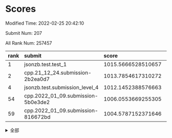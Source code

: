 # Scores

Modified Time: 2022-02-25 20:42:10

Submit Num: 207

All Rank Num: 257457

| rank |               submit               |       score        |       sigma        | pk_num |
| :--- | :--------------------------------- | :----------------- | :----------------- | :----- |
| 1    | jsonzb.test.test_1                 | 1015.5666528510657 | 0.8760181912472818 | 4977   |
| 2    | cpp.21_12_24.submission-2b2ea0d7   | 1013.7854617310272 | 0.8110549384182479 | 4972   |
| 4    | jsonzb.test.submission_level_4     | 1012.1452388576663 | 0.7750131721565481 | 4975   |
| 54   | cpp.2022_01_09.submission-5b0e3de2 | 1006.0553669255305 | 0.7210646145419611 | 4970   |
| 59   | cpp.2022_01_09.submission-816672bd | 1004.5787152371646 | 0.7135851272915007 | 4979   |


<details>
<summary>全部</summary>

| rank |                 submit                 |       score        |       sigma        | pk_num |
| :--- | :------------------------------------- | :----------------- | :----------------- | :----- |
| 1    | jsonzb.test.test_1                     | 1015.5666528510657 | 0.8760181912472818 | 4977   |
| 2    | cpp.21_12_24.submission-2b2ea0d7       | 1013.7854617310272 | 0.8110549384182479 | 4972   |
| 3    | gobigger.level_3.submission_level_3_24 | 1012.8945255842154 | 0.7722655972144498 | 4977   |
| 4    | jsonzb.test.submission_level_4         | 1012.1452388576663 | 0.7750131721565481 | 4975   |
| 5    | gobigger.level_3.submission_level_3_12 | 1011.668137712345  | 0.7698019586750235 | 4976   |
| 6    | gobigger.level_3.submission_level_3_8  | 1011.6289244903551 | 0.7529405440760318 | 4982   |
| 7    | gobigger.level_3.submission_level_3_31 | 1011.589148366253  | 0.7790084394974587 | 4969   |
| 8    | gobigger.level_3.submission_level_3_4  | 1011.2425092510116 | 0.7765379872220493 | 4972   |
| 9    | gobigger.level_3.submission_level_3_44 | 1010.7416430874946 | 0.7673775633494744 | 4976   |
| 10   | gobigger.level_3.submission_level_3_35 | 1010.7054515693773 | 0.7749927505682632 | 4976   |
| 11   | gobigger.level_3.submission_level_3_38 | 1010.6740073422351 | 0.7604966693322184 | 4977   |
| 12   | gobigger.level_3.submission_level_3_48 | 1010.6410318517414 | 0.7497395711625866 | 4975   |
| 13   | gobigger.level_3.submission_level_3_2  | 1010.6270008477136 | 0.7721240936971286 | 4977   |
| 14   | gobigger.level_3.submission_level_3_49 | 1010.5880926238395 | 0.7508267206248944 | 4972   |
| 15   | gobigger.level_3.submission_level_3_39 | 1010.4942240981395 | 0.7715262122861057 | 4977   |
| 16   | gobigger.level_3.submission_level_3_32 | 1010.4315181195358 | 0.7378093568260072 | 4974   |
| 17   | gobigger.level_3.submission_level_3_37 | 1010.414992581317  | 0.7513617522937048 | 4972   |
| 18   | gobigger.level_3.submission_level_3_27 | 1010.4061538661833 | 0.7810914322971649 | 4976   |
| 19   | gobigger.level_3.submission_level_3_20 | 1010.3615332592477 | 0.7432175452537837 | 4977   |
| 20   | gobigger.level_3.submission_level_3_9  | 1010.350087684931  | 0.7923291148583246 | 4978   |
| 21   | gobigger.level_3.submission_level_3_0  | 1010.3326025554464 | 0.7647379212890196 | 4976   |
| 22   | gobigger.level_3.submission_level_3_41 | 1010.2427172855396 | 0.7627646638607003 | 4979   |
| 23   | gobigger.level_3.submission_level_3_13 | 1010.1875814988949 | 0.7597869490081854 | 4979   |
| 24   | gobigger.level_3.submission_level_3_30 | 1010.0781791836594 | 0.7548345870675554 | 4976   |
| 25   | gobigger.level_3.submission_level_3_26 | 1009.9694447899655 | 0.7476620449379251 | 4972   |
| 26   | gobigger.level_3.submission_level_3_17 | 1009.9280593957639 | 0.7538908025910006 | 4977   |
| 27   | gobigger.level_3.submission_level_3_3  | 1009.8881626860467 | 0.7807474669860146 | 4974   |
| 28   | gobigger.level_3.submission_level_3_47 | 1009.8795480810778 | 0.7629310911144835 | 4978   |
| 29   | gobigger.level_3.submission_level_3_5  | 1009.8761624453726 | 0.7683561892783572 | 4976   |
| 30   | gobigger.level_3.submission_level_3_28 | 1009.8552995400356 | 0.7507606264048163 | 4977   |
| 31   | gobigger.level_3.submission_level_3_45 | 1009.836797220162  | 0.7637352587896842 | 4978   |
| 32   | gobigger.level_3.submission_level_3_25 | 1009.8084399679752 | 0.7507179487431216 | 4975   |
| 33   | gobigger.level_3.submission_level_3_29 | 1009.7851500235321 | 0.7533429510194989 | 4977   |
| 34   | gobigger.level_3.submission_level_3_14 | 1009.7539613963652 | 0.7556247778442756 | 4974   |
| 35   | gobigger.level_3.submission_level_3_18 | 1009.7051345382289 | 0.7436503419981869 | 4980   |
| 36   | gobigger.level_3.submission_level_3_19 | 1009.6681128116462 | 0.7468766533986955 | 4974   |
| 37   | gobigger.level_3.submission_level_3_21 | 1009.6637844659203 | 0.7450276240942275 | 4973   |
| 38   | gobigger.level_3.submission_level_3_40 | 1009.5932047480679 | 0.7474616304323579 | 4979   |
| 39   | gobigger.level_3.submission_level_3_33 | 1009.513831171519  | 0.7440461147981089 | 4978   |
| 40   | gobigger.level_3.submission_level_3_43 | 1009.5036054092315 | 0.749045036758467  | 4980   |
| 41   | gobigger.level_3.submission_level_3_11 | 1009.5004839147839 | 0.7488098003931384 | 4976   |
| 42   | gobigger.level_3.submission_level_3_46 | 1009.4031232223841 | 0.7603502453645108 | 4978   |
| 43   | gobigger.level_3.submission_level_3_10 | 1009.236494244407  | 0.7386650435924287 | 4977   |
| 44   | gobigger.level_3.submission_level_3_34 | 1009.2310609421636 | 0.7643651935422981 | 4974   |
| 45   | gobigger.level_3.submission_level_3_6  | 1009.1279309762007 | 0.7507819666039663 | 4975   |
| 46   | gobigger.level_3.submission_level_3_36 | 1009.0859896208688 | 0.7545299184091837 | 4978   |
| 47   | gobigger.level_3.submission_level_3_1  | 1009.0660636020912 | 0.7449660585219287 | 4972   |
| 48   | gobigger.level_3.submission_level_3_23 | 1009.0507620242284 | 0.7537433345965812 | 4976   |
| 49   | gobigger.level_3.submission_level_3_7  | 1008.9917835110217 | 0.748512152843785  | 4973   |
| 50   | gobigger.level_3.submission_level_3_16 | 1008.8063333436343 | 0.7560289959348446 | 4977   |
| 51   | gobigger.level_3.submission_level_3_22 | 1008.7945778339057 | 0.7462005569691836 | 4972   |
| 52   | gobigger.level_3.submission_level_3_15 | 1008.2235284481065 | 0.7395232493667159 | 4977   |
| 53   | gobigger.level_3.submission_level_3_42 | 1007.9875804361651 | 0.7479786038940099 | 4973   |
| 54   | cpp.2022_01_09.submission-5b0e3de2     | 1006.0553669255305 | 0.7210646145419611 | 4970   |
| 55   | gobigger.level_1.submission_level_1_24 | 1005.1385151480729 | 0.7100891597272913 | 4974   |
| 56   | gobigger.level_1.submission_level_1_1  | 1005.0940612421474 | 0.7496737604669033 | 4975   |
| 57   | gobigger.level_1.submission_level_1_17 | 1004.7021670395276 | 0.726246014268399  | 4979   |
| 58   | gobigger.level_1.submission_level_1_31 | 1004.5870379523896 | 0.7189202407213402 | 4974   |
| 59   | cpp.2022_01_09.submission-816672bd     | 1004.5787152371646 | 0.7135851272915007 | 4979   |
| 60   | gobigger.level_1.submission_level_1_35 | 1004.3363134573672 | 0.7134383882751291 | 4976   |
| 61   | gobigger.level_1.submission_level_1_10 | 1004.2909297621333 | 0.7361514013303604 | 4977   |
| 62   | gobigger.level_1.submission_level_1_13 | 1004.2076897019045 | 0.7123069271617507 | 4978   |
| 63   | gobigger.level_1.submission_level_1_5  | 1004.1285705321973 | 0.7127535095271104 | 4981   |
| 64   | gobigger.level_1.submission_level_1_27 | 1004.1068037764907 | 0.7157179893350054 | 4979   |
| 65   | gobigger.level_1.submission_level_1_19 | 1003.8563529339261 | 0.7306513143782634 | 4972   |
| 66   | gobigger.level_1.submission_level_1_16 | 1003.8088294803232 | 0.7304755587605549 | 4974   |
| 67   | gobigger.level_1.submission_level_1_37 | 1003.7900399931544 | 0.7302429813945285 | 4973   |
| 68   | gobigger.level_1.submission_level_1_32 | 1003.6951010448303 | 0.7254643980456493 | 4972   |
| 69   | gobigger.level_1.submission_level_1_11 | 1003.6503381856719 | 0.7295898834609975 | 4977   |
| 70   | gobigger.level_1.submission_level_1_38 | 1003.582051323144  | 0.7235884170369768 | 4971   |
| 71   | gobigger.level_1.submission_level_1_4  | 1003.5533544763385 | 0.7338582351314034 | 4978   |
| 72   | gobigger.level_1.submission_level_1_14 | 1003.5425477721435 | 0.719641296392141  | 4980   |
| 73   | gobigger.level_1.submission_level_1_39 | 1003.4940531410234 | 0.7273227813439131 | 4975   |
| 74   | gobigger.level_1.submission_level_1_36 | 1003.4720229598482 | 0.729465024690354  | 4975   |
| 75   | gobigger.level_1.submission_level_1_22 | 1003.4612164872754 | 0.7169325650154786 | 4973   |
| 76   | gobigger.level_1.submission_level_1_12 | 1003.4601733821461 | 0.7135723656776615 | 4975   |
| 77   | gobigger.level_1.submission_level_1_45 | 1003.4525841114627 | 0.7245016210635566 | 4971   |
| 78   | gobigger.level_1.submission_level_1_49 | 1003.3340802162963 | 0.7121392589551934 | 4971   |
| 79   | gobigger.level_1.submission_level_1_3  | 1003.2387069210589 | 0.7199752471469597 | 4975   |
| 80   | gobigger.level_1.submission_level_1_6  | 1003.200313376761  | 0.7230619359473959 | 4976   |
| 81   | gobigger.level_1.submission_level_1_23 | 1003.1218791886655 | 0.7288068085930766 | 4977   |
| 82   | gobigger.level_1.submission_level_1_43 | 1003.1061187273075 | 0.715194557946359  | 4976   |
| 83   | gobigger.level_1.submission_level_1_46 | 1003.0582384322068 | 0.7190133220076764 | 4973   |
| 84   | gobigger.level_1.submission_level_1_40 | 1002.9747197469131 | 0.7156270054886367 | 4976   |
| 85   | gobigger.level_1.submission_level_1_26 | 1002.9238418318461 | 0.7115294347321768 | 4979   |
| 86   | gobigger.level_1.submission_level_1_18 | 1002.9006844690617 | 0.714362159518762  | 4975   |
| 87   | gobigger.level_1.submission_level_1_2  | 1002.8981998906086 | 0.7078875236031307 | 4974   |
| 88   | gobigger.level_1.submission_level_1_25 | 1002.8808879769208 | 0.7073969717846296 | 4970   |
| 89   | gobigger.level_1.submission_level_1_47 | 1002.7575417707933 | 0.7201040761554117 | 4973   |
| 90   | gobigger.level_1.submission_level_1_34 | 1002.7287440568687 | 0.722638500560506  | 4970   |
| 91   | gobigger.level_1.submission_level_1_29 | 1002.6601452539011 | 0.7225040774943202 | 4980   |
| 92   | gobigger.level_1.submission_level_1_8  | 1002.5544379127768 | 0.7080191883322756 | 4974   |
| 93   | gobigger.level_1.submission_level_1_48 | 1002.548725250933  | 0.7172135713683464 | 4970   |
| 94   | gobigger.level_1.submission_level_1_21 | 1002.5345698915501 | 0.7204520112002646 | 4973   |
| 95   | gobigger.level_1.submission_level_1_0  | 1002.4723681816416 | 0.7051994599749992 | 4979   |
| 96   | gobigger.level_1.submission_level_1_7  | 1002.3818489466485 | 0.7069219643725123 | 4976   |
| 97   | gobigger.level_1.submission_level_1_33 | 1002.333921888559  | 0.7112191844716904 | 4978   |
| 98   | gobigger.level_1.submission_level_1_15 | 1002.2879759060337 | 0.7077165878401792 | 4974   |
| 99   | gobigger.level_1.submission_level_1_44 | 1002.1762740145334 | 0.7150168199332652 | 4973   |
| 100  | gobigger.level_1.submission_level_1_28 | 1002.1481699820482 | 0.7067128049984222 | 4977   |
| 101  | gobigger.level_1.submission_level_1_20 | 1001.937418031886  | 0.714071044337734  | 4975   |
| 102  | gobigger.level_1.submission_level_1_30 | 1001.9338648062128 | 0.7042300359068041 | 4971   |
| 103  | gobigger.level_1.submission_level_1_9  | 1001.8758683480717 | 0.7149139821858045 | 4973   |
| 104  | gobigger.level_1.submission_level_1_41 | 1001.5285720321152 | 0.7049568404279113 | 4964   |
| 105  | gobigger.level_1.submission_level_1_42 | 1001.4362527054457 | 0.7134479440688376 | 4971   |
| 106  | gobigger.random.submission_random_19   | 997.609999561046   | 0.7095428365973394 | 4974   |
| 107  | gobigger.random.submission_random_8    | 997.3094752236957  | 0.706604636919259  | 4969   |
| 108  | gobigger.random.submission_random_44   | 997.0606399315802  | 0.6965800160575685 | 4975   |
| 109  | gobigger.random.submission_random_10   | 996.9935152047769  | 0.7136167652722089 | 4976   |
| 110  | gobigger.random.submission_random_32   | 996.9246678906043  | 0.7088285272158613 | 4975   |
| 111  | gobigger.random.submission_random_45   | 996.9237335910095  | 0.6983879859047172 | 4974   |
| 112  | gobigger.random.submission_random_48   | 996.7755544494288  | 0.71862088344393   | 4973   |
| 113  | gobigger.random.submission_random_28   | 996.7311981261399  | 0.7127269989825605 | 4973   |
| 114  | gobigger.random.submission_random_49   | 996.7220087204497  | 0.7066913509155596 | 4975   |
| 115  | gobigger.random.submission_random_41   | 996.6554652885142  | 0.7195607739489552 | 4975   |
| 116  | gobigger.random.submission_random_42   | 996.6248624445919  | 0.6954048956660773 | 4972   |
| 117  | gobigger.random.submission_random_2    | 996.5398243841339  | 0.7157729260500998 | 4973   |
| 118  | gobigger.random.submission_random_6    | 996.5234762457793  | 0.7014652569765931 | 4974   |
| 119  | gobigger.random.submission_random_18   | 996.4850048687841  | 0.7068909983980245 | 4978   |
| 120  | gobigger.random.submission_random_33   | 996.3330948706397  | 0.7100414130469639 | 4977   |
| 121  | gobigger.random.submission_random_31   | 996.3301023482442  | 0.7080284160172041 | 4972   |
| 122  | gobigger.random.submission_random_14   | 996.3064853763648  | 0.7141723542842459 | 4976   |
| 123  | gobigger.random.submission_random_38   | 996.274446071941   | 0.7148564719351772 | 4971   |
| 124  | gobigger.random.submission_random_43   | 996.2149488759246  | 0.7128966674724122 | 4974   |
| 125  | gobigger.random.submission_random_3    | 996.1295120355634  | 0.7129482815146391 | 4977   |
| 126  | gobigger.random.submission_random_9    | 996.0927482426732  | 0.7261320945454192 | 4977   |
| 127  | gobigger.random.submission_random_16   | 996.0848117864326  | 0.7131161651120862 | 4978   |
| 128  | gobigger.random.submission_random_12   | 995.9674735765554  | 0.7050442644554128 | 4977   |
| 129  | gobigger.random.submission_random_46   | 995.941850875567   | 0.7078727915761002 | 4972   |
| 130  | gobigger.random.submission_random_4    | 995.9171926608093  | 0.7285122326292464 | 4973   |
| 131  | gobigger.random.submission_random_0    | 995.9103784581223  | 0.7076537885902576 | 4974   |
| 132  | gobigger.random.submission_random_21   | 995.841053631242   | 0.7191331566586211 | 4977   |
| 133  | gobigger.random.submission_random_27   | 995.8388879789524  | 0.7160407658589564 | 4974   |
| 134  | gobigger.random.submission_random_29   | 995.7877246206139  | 0.7064854675642683 | 4977   |
| 135  | gobigger.random.submission_random_36   | 995.7182155939565  | 0.7234301855582653 | 4972   |
| 136  | gobigger.random.submission_random_47   | 995.6522192767108  | 0.7002640232863369 | 4981   |
| 137  | gobigger.random.submission_random_5    | 995.6009634427922  | 0.7056101141877902 | 4975   |
| 138  | gobigger.random.submission_random_34   | 995.5828589505084  | 0.7099945056912671 | 4972   |
| 139  | gobigger.random.submission_random_20   | 995.5773806123497  | 0.7053705920282094 | 4975   |
| 140  | gobigger.random.submission_random_39   | 995.5699196216342  | 0.7161976409635017 | 4974   |
| 141  | gobigger.random.submission_random_23   | 995.5635748530868  | 0.7031713681109683 | 4973   |
| 142  | gobigger.random.submission_random_11   | 995.5474634373982  | 0.694531153398126  | 4975   |
| 143  | gobigger.random.submission_random_15   | 995.4520185383923  | 0.7212705776019845 | 4975   |
| 144  | gobigger.random.submission_random_40   | 995.4459415670464  | 0.7205463390852391 | 4978   |
| 145  | gobigger.random.submission_random_1    | 995.4008797019363  | 0.7108906101558785 | 4977   |
| 146  | gobigger.random.submission_random_35   | 995.3784769421092  | 0.7087330310089636 | 4977   |
| 147  | gobigger.random.submission_random_22   | 995.3306197589154  | 0.7280069657798975 | 4975   |
| 148  | gobigger.random.submission_random_26   | 995.3039929835606  | 0.71730267907103   | 4977   |
| 149  | gobigger.level_2.submission_level_2_28 | 995.2242171929466  | 0.7312372919556877 | 4974   |
| 150  | gobigger.random.submission_random_17   | 995.157865509718   | 0.7099109285237446 | 4972   |
| 151  | gobigger.random.submission_random_7    | 995.1469525048111  | 0.7158740348627473 | 4972   |
| 152  | gobigger.random.submission_random_37   | 994.9488278585645  | 0.7092330266527361 | 4974   |
| 153  | gobigger.random.submission_random_25   | 994.8184054579599  | 0.7122562120227961 | 4978   |
| 154  | gobigger.random.submission_random_30   | 994.5846855874233  | 0.7023881230847184 | 4974   |
| 155  | gobigger.random.submission_random_24   | 994.4357941354932  | 0.7230765154448402 | 4973   |
| 156  | gobigger.random.submission_random_13   | 994.3759690124458  | 0.7140576671156478 | 4975   |
| 157  | gobigger.level_2.submission_level_2_23 | 994.1214447743259  | 0.7210688597627849 | 4975   |
| 158  | gobigger.level_2.submission_level_2_12 | 994.0581656141635  | 0.7381739596655175 | 4974   |
| 159  | gobigger.level_2.submission_level_2_4  | 993.9723390478588  | 0.7459593792167504 | 4972   |
| 160  | gobigger.level_2.submission_level_2_22 | 993.9564098474802  | 0.7342184015909453 | 4973   |
| 161  | gobigger.level_2.submission_level_2_29 | 993.8188080734965  | 0.7191409316079198 | 4974   |
| 162  | gobigger.level_2.submission_level_2_36 | 993.4010281984067  | 0.7270692899300966 | 4976   |
| 163  | gobigger.level_2.submission_level_2_2  | 993.3803823686171  | 0.7378966438546762 | 4973   |
| 164  | gobigger.level_2.submission_level_2_1  | 993.234375674418   | 0.7442828420991666 | 4976   |
| 165  | gobigger.level_2.submission_level_2_44 | 993.196630423569   | 0.7350310588048451 | 4979   |
| 166  | gobigger.level_2.submission_level_2_39 | 993.0351371732154  | 0.74197289036403   | 4975   |
| 167  | gobigger.level_2.submission_level_2_11 | 992.9539536071266  | 0.7380312506094434 | 4980   |
| 168  | gobigger.level_2.submission_level_2_37 | 992.9011552329983  | 0.7342234763170735 | 4978   |
| 169  | gobigger.level_2.submission_level_2_8  | 992.8702981254208  | 0.7415299523612581 | 4972   |
| 170  | gobigger.level_2.submission_level_2_10 | 992.6897424771817  | 0.745800904995677  | 4975   |
| 171  | gobigger.level_2.submission_level_2_46 | 992.6726950215241  | 0.7467190115899164 | 4975   |
| 172  | gobigger.level_2.submission_level_2_42 | 992.5662875103216  | 0.7495043169407074 | 4977   |
| 173  | gobigger.level_2.submission_level_2_25 | 992.555957602779   | 0.7677499167725097 | 4975   |
| 174  | gobigger.level_2.submission_level_2_21 | 992.4563093009987  | 0.7571070230100692 | 4973   |
| 175  | gobigger.level_2.submission_level_2_20 | 992.4279726835267  | 0.7397593571617816 | 4975   |
| 176  | gobigger.level_2.submission_level_2_5  | 992.3803810303442  | 0.7405830870083002 | 4977   |
| 177  | gobigger.level_2.submission_level_2_30 | 992.2371303621671  | 0.7469369238594223 | 4981   |
| 178  | gobigger.level_2.submission_level_2_40 | 992.2260830996065  | 0.7500239374602388 | 4977   |
| 179  | gobigger.level_2.submission_level_2_6  | 992.027819924338   | 0.752766872665582  | 4978   |
| 180  | gobigger.level_2.submission_level_2_0  | 992.0172799055598  | 0.7583895768385764 | 4975   |
| 181  | gobigger.level_2.submission_level_2_49 | 991.9831218231612  | 0.7353556137255453 | 4972   |
| 182  | gobigger.level_2.submission_level_2_18 | 991.8821811158191  | 0.7528285103544302 | 4975   |
| 183  | gobigger.level_2.submission_level_2_7  | 991.7944634727039  | 0.7468120325338408 | 4977   |
| 184  | gobigger.level_2.submission_level_2_16 | 991.7417121640739  | 0.7328152208453689 | 4973   |
| 185  | gobigger.level_2.submission_level_2_48 | 991.6897536164877  | 0.7504437051859192 | 4971   |
| 186  | gobigger.level_2.submission_level_2_32 | 991.6754574859503  | 0.7529412534906533 | 4977   |
| 187  | gobigger.level_2.submission_level_2_14 | 991.6594191369207  | 0.7595500865284176 | 4976   |
| 188  | gobigger.level_2.submission_level_2_41 | 991.5555902840148  | 0.7712005452542777 | 4974   |
| 189  | gobigger.level_2.submission_level_2_27 | 991.5199626017298  | 0.7572079445772056 | 4972   |
| 190  | gobigger.level_2.submission_level_2_33 | 991.4975724285238  | 0.7457874830788087 | 4973   |
| 191  | gobigger.level_2.submission_level_2_9  | 991.4252078838792  | 0.7632090050189424 | 4974   |
| 192  | gobigger.level_2.submission_level_2_34 | 991.4154729831245  | 0.7418596026735237 | 4976   |
| 193  | gobigger.level_2.submission_level_2_45 | 991.2129838029387  | 0.7636742637215665 | 4970   |
| 194  | gobigger.level_2.submission_level_2_38 | 991.1136311918656  | 0.7555871880519314 | 4972   |
| 195  | gobigger.level_2.submission_level_2_24 | 991.0363825758977  | 0.744249093178076  | 4976   |
| 196  | gobigger.level_2.submission_level_2_17 | 991.0097754976582  | 0.7794732902167649 | 4972   |
| 197  | gobigger.level_2.submission_level_2_13 | 990.9491712097978  | 0.7618901494515176 | 4978   |
| 198  | gobigger.level_2.submission_level_2_43 | 990.9474878582323  | 0.7441367079720917 | 4974   |
| 199  | gobigger.level_2.submission_level_2_35 | 990.9327142617248  | 0.791448246965353  | 4973   |
| 200  | gobigger.level_2.submission_level_2_26 | 990.6997049539574  | 0.7519583877330862 | 4977   |
| 201  | gobigger.level_2.submission_level_2_15 | 990.6222331478609  | 0.7531145184537223 | 4974   |
| 202  | gobigger.level_2.submission_level_2_3  | 990.6134336683746  | 0.7716294928080418 | 4971   |
| 203  | gobigger.level_2.submission_level_2_31 | 990.6029702908577  | 0.7439623697468927 | 4978   |
| 204  | gobigger.level_2.submission_level_2_19 | 990.3881295590406  | 0.7708676116406156 | 4977   |
| 205  | gobigger.level_2.submission_level_2_47 | 990.2573972234795  | 0.7876681001506903 | 4974   |
| 206  | gobigger.none.submission_none_0        | 977.6525890707603  | 1.3759144796110077 | 4976   |
| 207  | gobigger.none.submission_none_1        | 976.8444127139584  | 1.3570626438872133 | 4976   |

</details>